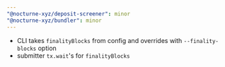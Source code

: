 ```yaml
---
"@nocturne-xyz/deposit-screener": minor
"@nocturne-xyz/bundler": minor
---
```


- CLI takes `finalityBlocks` from config and overrides with `--finality-blocks` option
- submitter `tx.wait`'s for `finalityBlocks`
